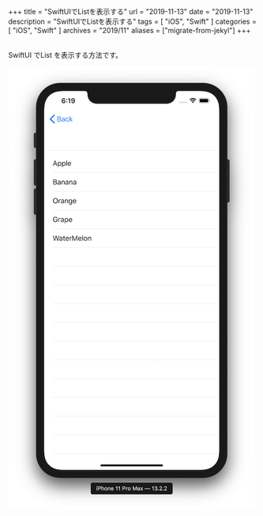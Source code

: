 +++
title =  "SwiftUIでListを表示する"
url = "2019-11-13"
date = "2019-11-13"
description = "SwiftUIでListを表示する"
tags = [
    "iOS", "Swift"
]
categories = [
    "iOS", "Swift"
]
archives = "2019/11"
aliases = ["migrate-from-jekyl"]
+++

<br>
SwiftUI でList を表示する方法です。


![SwiftUI List](1.png)

<!-- for swiswiswift.com responsive -->
<script async src="https://pagead2.googlesyndication.com/pagead/js/adsbygoogle.js"></script>
<ins class="adsbygoogle"
     style="display:block"
     data-ad-client="ca-pub-5587141252700968"
     data-ad-slot="1697863134"
     data-ad-format="auto"
     data-adtest="on"
     data-full-width-responsive="true"></ins>
<script>
     (adsbygoogle = window.adsbygoogle || []).push({});
</script>
<!-- for swiswiswift.com responsive -->

<script src="https://gist.github.com/O-Junpei/c6974ac57164966da13dc9aa579ea94a.js"></script>
